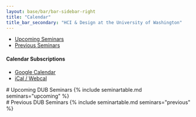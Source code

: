 ```yaml
---
layout: base/bar/bar-sidebar-right
title: "Calendar"
title_bar_secondary: "HCI & Design at the University of Washington"
---
```


<div class="sidebar_start"></div>

<ul id="seminar-tabs" class="nav nav-pills nav-stacked" data-tabs="tabs">
  <li class="active"><a href="#upcoming_seminars" data-toggle="tab">Upcoming Seminars</a></li>
  <li><a href="#previous_seminars" data-toggle="tab">Previous Seminars</a></li>
</ul>

<h4>Calendar Subscriptions</h4>
<ul class="nav nav-pills nav-stacked">
    <li><a href="http://www.google.com/calendar/render?cid=http://{{ site.baseurl }}/calendar.ics">Google Calendar</a></li>
    <li><a href="webcal://{{ site.baseurl }}/calendar.ics">iCal / Webcal</a></li>
</ul>

<div class="sidebar_end"></div>

<div id="seminar-tabs-content" class="tab-content">
  <div class="tab-pane active" id="upcoming_seminars" markdown="block">
# Upcoming DUB Seminars
{% include seminartable.md seminars="upcoming" %}
  </div>
  <div class="tab-pane" id="previous_seminars" markdown="block">
# Previous DUB Seminars
{% include seminartable.md seminars="previous" %}
  </div>
</div>

